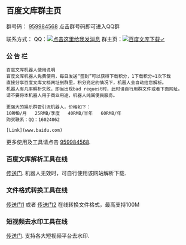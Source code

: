 ## 百度文库群主页

群号码： [959984568](https://jq.qq.com/?_wv=1027&k=5XXSJUS) 点击群号码即可进入QQ群

联系方式：
QQ：<a target="_blank" href="http://wpa.qq.com/msgrd?v=3&uin=16024062&site=qq&menu=yes"><img border="0" src="http://wpa.qq.com/pa?p=2:16024062:51" alt="点击这里给我发消息" title="点击这里给我发消息"/></a>
群主页：<a target="_blank" href="//shang.qq.com/wpa/qunwpa?idkey=c53a63883b107429699fcd11d89b45588d53f317350473d51a792003d86bc429"><img border="0" src="//pub.idqqimg.com/wpa/images/group.png" alt="百度文库下载✓" title="百度文库下载✓"></a>
### 公 告 栏



```
百度文库机器人使用说明
百度文库机器人免费使用，每日发送“签到”可以获得下载积分，1下载积分=1次下载
直接分享百度文库文档网址到群里，积分充足的情况下，机器人会自动给您解析。
机器人有几率解析失败，即当出现bad request时，此时请自行用群文件或者下面网址。
请不要将本机器人用于商业用途，机器人纯属便民服务。

更强大的娱乐群管引流机器人，价格如下：
10RMB/月   25RMB/季度   40RMB/半年   60RMB/年
购买联系：QQ：16024062

[Link](www.baidu.com)
```

更多使用及工具请点击 [959984568](https://jq.qq.com/?_wv=1027&k=5XXSJUS).

### 百度文库解析工具在线

[传送门](www.hiwenku.com). 机器人无效时，可自行使用该网站解析下载.

### 文件格式转换工具在线

[传送门1](www.pdfpai.com) 或者 [传送门2](https://convertio.co/zh/pdf-converter/) 在线转换文件格式，最高支持100M
 
### 短视频去水印工具在线
[传送门](http://www.tingsang.com). 支持各大短视频平台去水印.

